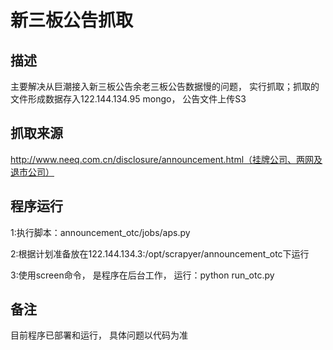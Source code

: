 新三板公告抓取
==============

描述
-----
主要解决从巨潮接入新三板公告余老三板公告数据慢的问题， 实行抓取；抓取的文件形成数据存入122.144.134.95 mongo， 公告文件上传S3
    
抓取来源
----
http://www.neeq.com.cn/disclosure/announcement.html（挂牌公司、两网及退市公司）
    
程序运行
----
1:执行脚本：announcement_otc/jobs/aps.py

2:根据计划准备放在122.144.134.3:/opt/scrapyer/announcement_otc下运行

3:使用screen命令， 是程序在后台工作， 运行：python run_otc.py
    
备注
------
目前程序已部署和运行， 具体问题以代码为准
